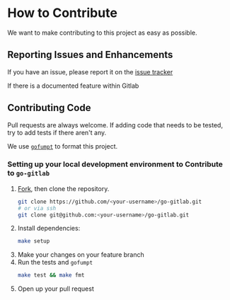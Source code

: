 # How to Contribute

We want to make contributing to this project as easy as possible. 

## Reporting Issues and Enhancements

If you have an issue, please report it on the [issue tracker](https://github.com/xanzy/go-gitlab/issues)

If there is a documented feature within Gitlab 

## Contributing Code

Pull requests are always welcome. If adding code that needs to be tested, try to add tests if there aren't any.

We use [`gofumpt`](https://github.com/mvdan/gofumpt) to format this project.

### Setting up your local development environment to Contribute to `go-gitlab`

1. [Fork](https://github.com/xanzy/go-gitlab/fork), then clone the repository.
    ```sh
    git clone https://github.com/<your-username>/go-gitlab.git
    # or via ssh
    git clone git@github.com:<your-username>/go-gitlab.git
    ```
1. Install dependencies:
    ```sh
    make setup
    ```
1. Make your changes on your feature branch
1. Run the tests and `gofumpt`
    ```sh
    make test && make fmt
    ```
1. Open up your pull request 

